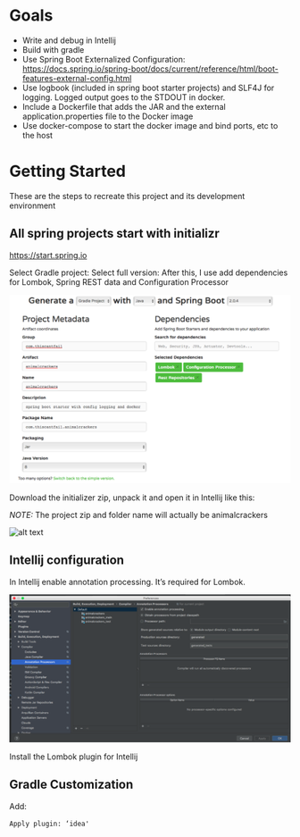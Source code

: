 # Goals

 - Write and debug in Intellij
 - Build with gradle
 - Use Spring Boot Externalized Configuration: https://docs.spring.io/spring-boot/docs/current/reference/html/boot-features-external-config.html
 - Use logbook (included in spring boot starter projects) and SLF4J for logging.  Logged output goes to the STDOUT in docker.
 - Include a Dockerfile that adds the JAR and the external application.properties file to the Docker image
 - Use docker-compose to start the docker image and bind ports, etc to the host
 
# Getting Started

These are the steps to recreate this project and its development environment

## All spring projects start with initializr

https://start.spring.io

Select Gradle project:
Select full version:
After this, I use add dependencies for Lombok, Spring REST data and Configuration Processor

![alt text](images/animalcrackers-initializr.png)

Download the initializer zip, unpack it and open it in Intellij like this:

*NOTE:* The project zip and folder name will actually be animalcrackers

![alt text](images/intelij-gradle-import.png)

## Intellij configuration

In Intellij enable annotation processing. It’s required for Lombok.

![alt text](images/enable-annotation-processing.png)

Install the Lombok plugin for Intellij

## Gradle Customization

Add: 
```
Apply plugin: ‘idea'
```
